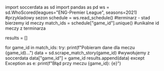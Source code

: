import soccerdata as sd
import pandas as pd 
ws = sd.WhoScored(leagues="ENG-Premier League", seasons=2021) #przykladowy sezon 
schedule = ws.read_schedule() #terminarz - stad bierzemy id meczy 
match_ids = schedule["game_id"].unique() #unikalne id meczy z terminarza 

results = [] 

for game_id in match_ids:
    try:
        print(f"Pobieram dane dla meczu {game_id}...")
        data = sd.scrape_match_story(game_id)  #wywołujemy z soccerdata
        data["game_id"] = game_id
        results.append(data)
    except Exception as e:
        print(f"Błąd przy meczu {game_id}: {e}")
